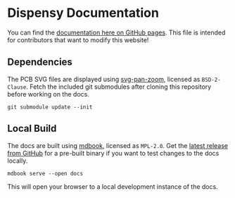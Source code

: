 # Dispensy Documentation

You can find the [documentation here on GitHub pages](https://drinkrobotics.github.io/dispensy/).
This file is intended for contributors that want to modify this website!

## Dependencies

The PCB SVG files are displayed using [svg-pan-zoom](https://github.com/bumbu/svg-pan-zoom), licensed as `BSD-2-Clause`.
Fetch the included git submodules after cloning this repository before working on the docs.

    git submodule update --init

## Local Build

The docs are built using [mdbook](https://github.com/rust-lang/mdBook), licensed as `MPL-2.0`.
Get the [latest release from GitHub](https://github.com/rust-lang/mdBook/releases) for a pre-built binary if you want to test changes to the docs locally.

    mdbook serve --open docs

This will open your browser to a local development instance of the docs.
